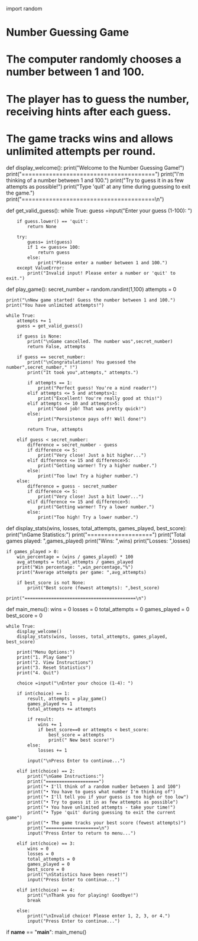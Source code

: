 import random

# Number Guessing Game
# The computer randomly chooses a number between 1 and 100.
# The player has to guess the number, receiving hints after each guess.
# The game tracks wins and allows unlimited attempts per round.

def display_welcome():
    print("Welcome to the Number Guessing Game!")
    print("=======================================")
    print("I'm thinking of a number between 1 and 100.")
    print("Try to guess it in as few attempts as possible!")
    print("Type 'quit' at any time during guessing to exit the game.")
    print("=======================================\n")

def get_valid_guess():
    while True:
        guess =input("Enter your guess (1-100): ")
        
        if guess.lower() == 'quit':
            return None
            
        try:
            guess= int(guess)
            if 1 <= guess<= 100:
                return guess
            else:
                print("Please enter a number between 1 and 100.")
        except ValueError:
            print("Invalid input! Please enter a number or 'quit' to exit.")

def play_game():
    secret_number = random.randint(1,100)
    attempts = 0
    
    print("\nNew game started! Guess the number between 1 and 100.")
    print("You have unlimited attempts!")
    
    while True:
        attempts += 1
        guess = get_valid_guess()
        
        if guess is None:
            print("\nGame cancelled. The number was",secret_number)
            return False, attempts
            
        if guess == secret_number:
            print("\nCongratulations! You guessed the number",secret_number," !")
            print("It took you",attempts," attempts.")
            
            if attempts == 1:
                print("Perfect guess! You're a mind reader!")
            elif attempts <= 5 and attempts>1:
                print("Excellent! You're really good at this!")
            elif attempts <= 10 and attempts>5:
                print("Good job! That was pretty quick!")
            else:
                print("Persistence pays off! Well done!")
                
            return True, attempts
            
        elif guess < secret_number:
            difference = secret_number - guess
            if difference <= 5:
                print("Very close! Just a bit higher...")
            elif difference <= 15 and difference>5:
                print("Getting warmer! Try a higher number.")
            else:
                print("Too low! Try a higher number.")
        else:
            difference = guess - secret_number
            if difference <= 5:
                print("Very close! Just a bit lower...")
            elif difference <= 15 and difference>5:
                print("Getting warmer! Try a lower number.")
            else:
                print("Too high! Try a lower number.")

def display_stats(wins, losses, total_attempts, games_played, best_score):
    print("\nGame Statistics:")
    print("===================")
    print("Total games played: ",games_played)
    print("Wins: ",wins)
    print("Losses: ",losses)
    
    if games_played > 0:
        win_percentage = (wins / games_played) * 100
        avg_attempts = total_attempts / games_played
        print("Win percentage: ",win_percentage,"%")
        print("Average attempts per game: ",avg_attempts)
        
        if best_score is not None:
            print("Best score (fewest attempts): ",best_score)
    
    print("==========================================\n")

def main_menu():
    wins = 0
    losses = 0
    total_attempts = 0
    games_played = 0
    best_score = 0
    
    while True:
        display_welcome()
        display_stats(wins, losses, total_attempts, games_played, best_score)
        
        print("Menu Options:")
        print("1. Play Game")
        print("2. View Instructions")
        print("3. Reset Statistics")
        print("4. Quit")
        
        choice =input("\nEnter your choice (1-4): ")
        
        if int(choice) == 1:
            result, attempts = play_game()
            games_played += 1
            total_attempts += attempts
            
            if result:
                wins += 1
                if best_score==0 or attempts < best_score:
                    best_score = attempts
                    print(" New best score!")
            else:
                losses += 1
                
            input("\nPress Enter to continue...")
            
        elif int(choice) == 2:
            print("\nGame Instructions:")
            print("====================")
            print("• I'll think of a random number between 1 and 100")
            print("• You have to guess what number I'm thinking of")
            print("• I'll tell you if your guess is too high or too low")
            print("• Try to guess it in as few attempts as possible")
            print("• You have unlimited attempts - take your time!")
            print("• Type 'quit' during guessing to exit the current game")
            print("• The game tracks your best score (fewest attempts)")
            print("====================\n")
            input("Press Enter to return to menu...")
            
        elif int(choice) == 3:
            wins = 0
            losses = 0
            total_attempts = 0
            games_played = 0
            best_score = 0
            print("\nStatistics have been reset!")
            input("Press Enter to continue...")
            
        elif int(choice) == 4:
            print("\nThank you for playing! Goodbye!")
            break
            
        else:
            print("\nInvalid choice! Please enter 1, 2, 3, or 4.")
            input("Press Enter to continue...")

if __name__ == "__main__":
    main_menu()
